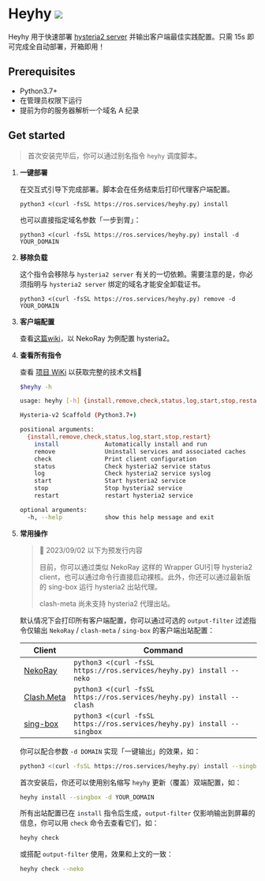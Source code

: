 # Heyhy <a href = "https://t.me/+V1rQL8WFTNxiMjRh"><img src="https://img.shields.io/static/v1?style=social&logo=telegram&label=chat&message=studio" ></a>

Heyhy 用于快速部署 [hysteria2 server](https://github.com/apernet/hysteria) 并输出客户端最佳实践配置。只需 15s 即可完成全自动部署，开箱即用！

## Prerequisites

- Python3.7+
- 在管理员权限下运行
- 提前为你的服务器解析一个域名 A 纪录

## Get started

> 首次安装完毕后，你可以通过别名指令 `heyhy` 调度脚本。

1. **一键部署**

   在交互式引导下完成部署。脚本会在任务结束后打印代理客户端配置。
   ```shell
   python3 <(curl -fsSL https://ros.services/heyhy.py) install
   ```

   也可以直接指定域名参数「一步到胃」：

   ```shell
   python3 <(curl -fsSL https://ros.services/heyhy.py) install -d YOUR_DOMAIN
   ```

2. **移除负载**

   这个指令会移除与 `hysteria2 server` 有关的一切依赖。需要注意的是，你必须指明与 `hysteria2 server` 绑定的域名才能安全卸载证书。

   ```shell
   python3 <(curl -fsSL https://ros.services/heyhy.py) remove -d YOUR_DOMAIN
   ```
3. **客户端配置**

    查看[这篇wiki](https://github.com/QIN2DIM/hy2/wiki/NekoRay---hysteria2)，以 NekoRay 为例配置 hysteria2。

4. **查看所有指令**

   查看 [项目 WiKi](https://github.com/QIN2DIM/hy2/wiki/Usage) 以获取完整的技术文档🐧 

   ```bash
   $heyhy -h
   
   usage: heyhy [-h] {install,remove,check,status,log,start,stop,restart} ...
   
   Hysteria-v2 Scaffold (Python3.7+)
   
   positional arguments:
     {install,remove,check,status,log,start,stop,restart}
       install             Automatically install and run
       remove              Uninstall services and associated caches
       check               Print client configuration
       status              Check hysteria2 service status
       log                 Check hysteria2 service syslog
       start               Start hysteria2 service
       stop                Stop hysteria2 service
       restart             restart hysteria2 service
   
   optional arguments:
     -h, --help            show this help message and exit
   ```

5. **常用操作**

   > 🚧 2023/09/02 以下为预发行内容
   >
   > 目前，你可以通过类似 NekoRay 这样的 Wrapper GUI引导 hysteria2 client，也可以通过命令行直接启动裸核。此外，你还可以通过最新版的 sing-box 运行 hysteria2 出站代理。
   >
   > clash-meta 尚未支持 hysteria2 代理出站。

   默认情况下会打印所有客户端配置，你可以通过可选的 `output-filter` 过滤指令仅输出 `NekoRay` / `clash-meta` / `sing-box` 的客户端出站配置：
   
   | Client                                                       | Command                                                      |
   | ------------------------------------------------------------ | ------------------------------------------------------------ |
   | [NekoRay](https://matsuridayo.github.io/n-extra_core/)       | `python3 <(curl -fsSL https://ros.services/heyhy.py) install --neko` |
   | [Clash.Meta](https://wiki.metacubex.one/config/proxies/tuic/) | `python3 <(curl -fsSL https://ros.services/heyhy.py) install --clash` |
   | [sing-box](https://sing-box.sagernet.org/configuration/outbound/tuic/) | `python3 <(curl -fsSL https://ros.services/heyhy.py) install --singbox` |

   你可以配合参数 `-d DOMAIN` 实现「一键输出」的效果，如：
   
   ```bash
   python3 <(curl -fsSL https://ros.services/heyhy.py) install --singbox -d YOUR_DOMAIN
   ```

   首次安装后，你还可以使用别名缩写 `heyhy` 更新（覆盖）双端配置，如：
   
   ```bash
   heyhy install --singbox -d YOUR_DOMAIN
   ```

   所有出站配置已在 `install` 指令后生成，`output-filter` 仅影响输出到屏幕的信息，你可以用 `check` 命令去查看它们，如：
   
   ```bash
   heyhy check
   ```

   或搭配 `output-filter` 使用，效果和上文的一致：
   
   ```bash
   heyhy check --neko
   ```

